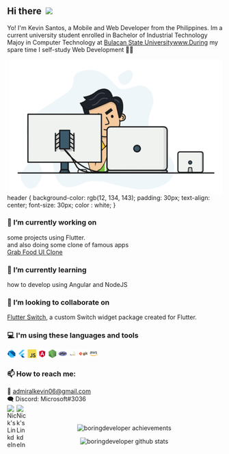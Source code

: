 ## Hi there &nbsp;![](https://visitor-badge.glitch.me/badge?page_id=boringdeveloper.boringdeveloper)

Yo! I'm Kevin Santos, a Mobile and Web Developer from the Philippines. Im a current university student enrolled in Bachelor of Industrial Technology Majoy in Computer Technology at [Bulacan State University](https://goo.gl/maps/QYWhjQ2iYtbaAHZn6)www.During my spare time I self-study Web Development :man_teacher:

<img align="right" alt="Developer GIF" src="https://github.com/boringdeveloper/boringdeveloper/blob/master/developer.gif?raw=true" width="500" height="auto" />

header {
  background-color: rgb(12, 134, 143);
  padding: 30px;
  text-align: center;
  font-size: 30px;
  color : white;
}

### 🔭 I’m currently working on
some projects using Flutter.  
and also doing some clone of famous apps  
[Grab Food UI Clone](https://github.com/boringdeveloper/GrabFoodUI)

### 🌱 I’m currently learning
how to develop using Angular and NodeJS

### 👯 I’m looking to collaborate on
[Flutter Switch](https://github.com/boringdeveloper/FlutterSwitch), a custom Switch widget package created for Flutter.

### 💻 I'm using these languages and tools
<code><img height="20" src="https://raw.githubusercontent.com/github/explore/80688e429a7d4ef2fca1e82350fe8e3517d3494d/topics/dart/dart.png"></code>
<code><img height="20" src="https://raw.githubusercontent.com/github/explore/80688e429a7d4ef2fca1e82350fe8e3517d3494d/topics/flutter/flutter.png"></code>
<code><img height="20" src="https://raw.githubusercontent.com/github/explore/80688e429a7d4ef2fca1e82350fe8e3517d3494d/topics/javascript/javascript.png"></code>
<code><img height="20" src="https://raw.githubusercontent.com/github/explore/80688e429a7d4ef2fca1e82350fe8e3517d3494d/topics/angular/angular.png"></code>
<code><img height="20" src="https://raw.githubusercontent.com/github/explore/80688e429a7d4ef2fca1e82350fe8e3517d3494d/topics/nodejs/nodejs.png"></code>
<code><img height="20" src="https://raw.githubusercontent.com/github/explore/80688e429a7d4ef2fca1e82350fe8e3517d3494d/topics/php/php.png"></code>
<code><img height="20" src="https://raw.githubusercontent.com/github/explore/80688e429a7d4ef2fca1e82350fe8e3517d3494d/topics/mysql/mysql.png"></code>
<code><img height="20" src="https://raw.githubusercontent.com/github/explore/80688e429a7d4ef2fca1e82350fe8e3517d3494d/topics/git/git.png"></code>
<code><img height="20" src="https://raw.githubusercontent.com/github/explore/80688e429a7d4ef2fca1e82350fe8e3517d3494d/topics/aws/aws.png"></code>

### 📫 How to reach me:
📧 admiralkevin06@gmail.com  
🗨️ Discord: Microsoft#3036  
<a href="https://www.linkedin.com/in/nichole-john-talban-romero/" target="_blank">
  <img align="left" alt="Nick's LinkdeIn" width="22px" src="https://raw.githubusercontent.com/paulrobertlloyd/socialmediaicons/main/linkedin-16x16.png" />
</a>
<a href="https://twitter.com/nickrdev" target="_blank">
  <img align="left" alt="Nick's LinkdeIn" width="22px" src="https://raw.githubusercontent.com/paulrobertlloyd/socialmediaicons/main/twitter-16x16.png" />
</a>

<br />

<p align="center"> <img src="https://github-profile-trophy.vercel.app/?username=boringdeveloper&theme=nord&no-frame=true" alt="boringdeveloper achievements" /> </p>

<p align="center"> <img src="https://github-readme-stats.vercel.app/api?username=boringdeveloper&show_icons=true&theme=dracula" alt="boringdeveloper github stats" /> </p>
